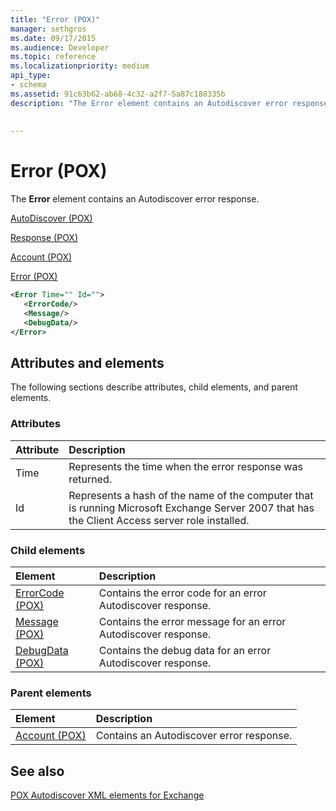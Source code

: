```yaml
---
title: "Error (POX)"
manager: sethgros
ms.date: 09/17/2015
ms.audience: Developer
ms.topic: reference
ms.localizationpriority: medium
api_type:
- schema
ms.assetid: 91c63b62-ab68-4c32-a2f7-5a87c188335b
description: "The Error element contains an Autodiscover error response."
 
 
---
```


# Error (POX)

The **Error** element contains an Autodiscover error response. 
  
[AutoDiscover (POX)](autodiscover-pox.md)
  
[Response (POX)](response-pox.md)
  
[Account (POX)](account-pox.md)
  
[Error (POX)](error-pox.md)
  
```xml
<Error Time="" Id="">
   <ErrorCode/>
   <Message/>
   <DebugData/>
</Error>
```

## Attributes and elements

The following sections describe attributes, child elements, and parent elements.
  
### Attributes

|**Attribute**|**Description**|
|:-----|:-----|
|Time  <br/> |Represents the time when the error response was returned.  <br/> |
|Id  <br/> |Represents a hash of the name of the computer that is running Microsoft Exchange Server 2007 that has the Client Access server role installed.  <br/> |
   
### Child elements

|**Element**|**Description**|
|:-----|:-----|
|[ErrorCode (POX)](errorcode-pox.md) <br/> |Contains the error code for an error Autodiscover response.  <br/> |
|[Message (POX)](message-pox.md) <br/> |Contains the error message for an error Autodiscover response.  <br/> |
|[DebugData (POX)](debugdata-pox.md) <br/> |Contains the debug data for an error Autodiscover response.  <br/> |
   
### Parent elements

|**Element**|**Description**|
|:-----|:-----|
|[Account (POX)](account-pox.md) <br/> |Contains an Autodiscover error response.  <br/> |
   
## See also



[POX Autodiscover XML elements for Exchange](pox-autodiscover-xml-elements-for-exchange.md)

